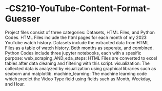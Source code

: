 # -CS210-YouTube-Content-Format-Guesser
Project files consist of three categories: Datasets, HTML Files, and Python Codes.
HTML Files include the html pages for each month of my 2023 YouTube watch history.
Datasets include the extracted data from HTML Files as a table of watch history. Both months as seperate, and combined.
Python Codes include three jupyter notebooks, each with a spesific purpose:
web_scraping_AND_eda_steps: HTML Files are converted to excel tables after data cleaning and filtering with this script.
visualization: The collected data is analyzed by visualization using graphical libraries such as seaborn and matplotlib.
machine_learning: The machine learning code which predict the Video Type field using fields such as Month, Weekday, and Hour.
